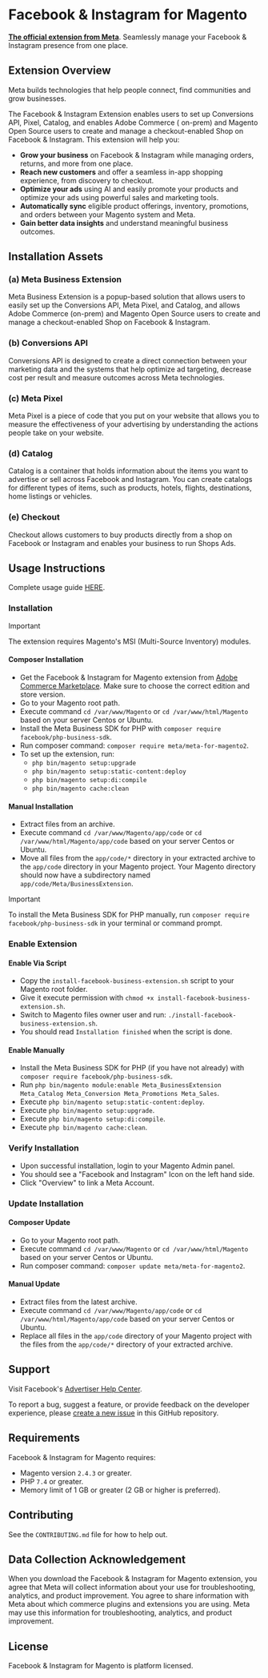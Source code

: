 # Facebook & Instagram for Magento

[**The official extension from Meta**](https://commercemarketplace.adobe.com/meta-meta-for-magento2.html). Seamlessly
manage your Facebook & Instagram presence from one place.

## Extension Overview

Meta builds technologies that help people connect, find communities and grow businesses.

The Facebook & Instagram Extension enables users to set up Conversions API, Pixel, Catalog, and enables Adobe Commerce (
on-prem) and Magento Open Source users to create and manage a checkout-enabled Shop on Facebook & Instagram. This
extension will help you:

* **Grow your business** on Facebook & Instagram while managing orders, returns, and more from one place.
* **Reach new customers** and offer a seamless in-app shopping experience, from discovery to checkout.
* **Optimize your ads** using AI and easily promote your products and optimize your ads using powerful sales and
  marketing tools.
* **Automatically sync** eligible product offerings, inventory, promotions, and orders between your Magento system and
  Meta.
* **Gain better data insights** and understand meaningful business outcomes.

## Installation Assets

### (a) Meta Business Extension

Meta Business Extension is a popup-based solution that allows users to easily set up the Conversions API, Meta Pixel,
and Catalog, and allows Adobe Commerce (on-prem) and Magento Open Source users to create and manage a checkout-enabled
Shop on Facebook & Instagram.

### (b) Conversions API

Conversions API is designed to create a direct connection between your marketing data and the systems that help optimize
ad targeting, decrease cost per result and measure outcomes across Meta technologies.

### (c) Meta Pixel

Meta Pixel is a piece of code that you put on your website that allows you to measure the effectiveness of your
advertising by understanding the actions people take on your website.

### (d) Catalog

Catalog is a container that holds information about the items you want to advertise or sell across Facebook and
Instagram. You can create catalogs for different types of items, such as products, hotels, flights, destinations, home
listings or vehicles.

### (e) Checkout

Checkout allows customers to buy products directly from a shop on Facebook or Instagram and enables your business to run
Shops Ads.

## Usage Instructions

Complete usage guide [HERE](https://www.facebook.com/business/help/532749253576163).

### Installation

> [!IMPORTANT]  
> The extension requires Magento's MSI (Multi-Source Inventory) modules.

#### Composer Installation

* Get the Facebook & Instagram for Magento extension
  from [Adobe Commerce Marketplace](https://commercemarketplace.adobe.com/meta-meta-for-magento2.html). Make sure to
  choose the correct edition and store version.
* Go to your Magento root path.
* Execute command `cd /var/www/Magento` or `cd /var/www/html/Magento` based on your server Centos or Ubuntu.
* Install the Meta Business SDK for PHP with `composer require facebook/php-business-sdk`.
* Run composer command: `composer require meta/meta-for-magento2`.
* To set up the extension, run:
    * `php bin/magento setup:upgrade`
    * `php bin/magento setup:static-content:deploy`
    * `php bin/magento setup:di:compile`
    * `php bin/magento cache:clean`

#### Manual Installation

* Extract files from an archive.
* Execute command `cd /var/www/Magento/app/code` or `cd /var/www/html/Magento/app/code` based on your server Centos or
  Ubuntu.
* Move all files from the `app/code/*` directory in your extracted archive to the `app/code` directory in your Magento
  project. Your Magento directory should now have a subdirectory named `app/code/Meta/BusinessExtension`.

> [!IMPORTANT]  
> To install the Meta Business SDK for PHP manually, run `composer require facebook/php-business-sdk` in your terminal or command prompt.

### Enable Extension

#### Enable Via Script

* Copy the `install-facebook-business-extension.sh` script to your Magento root folder.
* Give it execute permission with `chmod +x install-facebook-business-extension.sh`.
* Switch to Magento files owner user and run: `./install-facebook-business-extension.sh`.
* You should read `Installation finished` when the script is done.

#### Enable Manually

* Install the Meta Business SDK for PHP (if you have not already) with `composer require facebook/php-business-sdk`.
* Run `php bin/magento module:enable Meta_BusinessExtension Meta_Catalog Meta_Conversion Meta_Promotions Meta_Sales`.
* Execute `php bin/magento setup:static-content:deploy`.
* Execute `php bin/magento setup:upgrade`.
* Execute `php bin/magento setup:di:compile`.
* Execute `php bin/magento cache:clean`.

### Verify Installation

- Upon successful installation, login to your Magento Admin panel.
- You should see a "Facebook and Instagram" Icon on the left hand side.
- Click "Overview" to link a Meta Account.

### Update Installation

#### Composer Update

* Go to your Magento root path.
* Execute command `cd /var/www/Magento` or
  `cd /var/www/html/Magento` based on your server Centos or Ubuntu.
* Run composer command: `composer update meta/meta-for-magento2`.

#### Manual Update

* Extract files from the latest archive.
* Execute command `cd /var/www/Magento/app/code` or
  `cd /var/www/html/Magento/app/code` based on your server Centos or Ubuntu.
* Replace all files in the `app/code` directory of your Magento
  project with the files from the `app/code/*` directory of your extracted archive.

## Support

Visit Facebook's [Advertiser Help Center](https://www.facebook.com/business/help/532749253576163).

To report a bug, suggest a feature, or provide feedback on the developer experience, please [create a new issue](https://github.com/magento/meta-for-magento2/issues/new/choose) in this GitHub repository.

## Requirements

Facebook & Instagram for Magento requires:

* Magento version `2.4.3` or greater.
* PHP `7.4` or greater.
* Memory limit of 1 GB or greater (2 GB or higher is preferred).

## Contributing

See the `CONTRIBUTING.md` file for how to help out.

## Data Collection Acknowledgement

When you download the Facebook & Instagram for Magento extension, you agree that Meta will collect information
about your use for troubleshooting, analytics, and product improvement. You agree to share information with
Meta about which commerce plugins and extensions you are using. Meta may use this information for troubleshooting,
analytics, and product improvement.

## License

Facebook & Instagram for Magento is platform licensed.
